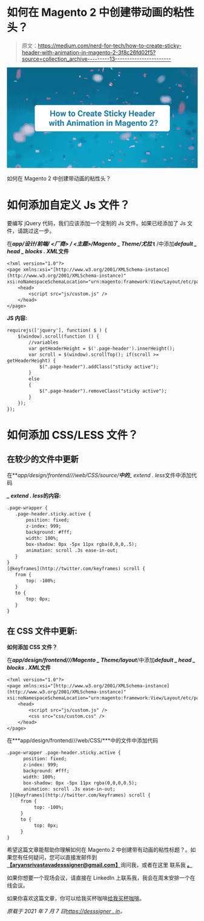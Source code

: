 # 如何在 Magento 2 中创建带动画的粘性头？

> 原文：<https://medium.com/nerd-for-tech/how-to-create-sticky-header-with-animation-in-magento-2-3f8c26fd02f5?source=collection_archive---------13----------------------->

![](img/83ff9d5df538c1ff2f4d080dc987c817.png)

如何在 Magento 2 中创建带动画的粘性头？

# 如何添加自定义 Js 文件？

要编写 jQuery 代码，我们应该添加一个定制的 Js 文件。如果已经添加了 Js 文件，请跳过这一步。

在***app/设计/前端/ <厂商> / <主题>/Magento _ Theme/尤拉* t** /中添加***default _ head _ blocks . XML*文件**

```
<?xml version="1.0"?>
<page xmlns:xsi="[http://www.w3.org/2001/XMLSchema-instance](http://www.w3.org/2001/XMLSchema-instance)" xsi:noNamespaceSchemaLocation="urn:magento:framework:View/Layout/etc/page_configuration.xsd">
    <head>
        <script src="js/custom.js" />
    </head>
</page>
```

**JS 内容:**

```
requirejs(['jquery'], function( $ ) {
    $(window).scroll(function () {
        //variables    
        var getHeaderHeight = $('.page-header').innerHeight(); 
        var scroll = $(window).scrollTop(); if(scroll >= getHeaderHeight) {
            $(".page-header").addClass("sticky active");
        } 
        else 
        {
            $(".page-header").removeClass("sticky active");
        }
    }); 
});
```

# 如何添加 CSS/LESS 文件？

## 在较少的文件中更新

在***app/design/frontend/<vendor>/<theme>/web/CSS/source/***中的**_ extend . less**文件中添加代码

***_ extend . less*的内容:**

```
.page-wrapper {
   .page-header.sticky.active {
       position: fixed;
       z-index: 999;
       background: #fff;
       width: 100%;
       box-shadow: 0px -5px 11px rgba(0,0,0,.5);
       animation: scroll .3s ease-in-out;
   }
}
[@keyframes](http://twitter.com/keyframes) scroll {
   from {
       top: -100%;
   }
   to {
       top: 0px;
   }
}
```

## 在 CSS 文件中更新:

**如何添加 CSS 文件？**

在***app/design/frontend/<vendor>/<Theme>/Magento _ Theme/layout***/中添加***default _ head _ blocks . XML*文件**

```
<?xml version="1.0"?>
<page xmlns:xsi="[http://www.w3.org/2001/XMLSchema-instance](http://www.w3.org/2001/XMLSchema-instance)" xsi:noNamespaceSchemaLocation="urn:magento:framework:View/Layout/etc/page_configuration.xsd">
    <head>
        <script src="js/custom.js" /> 
        <css src="css/custom.css" />
    </head>
</page>
```

在***app/design/frontend/<vendor>/<theme>/web/CSS/***中的文件中添加代码

```
.page-wrapper .page-header.sticky.active {
      position: fixed;
      z-index: 999;
      background: #fff;
      width: 100%;
      box-shadow: 0px -5px 11px rgba(0,0,0,0.5);
      animation: scroll .3s ease-in-out;
 }[@keyframes](http://twitter.com/keyframes) scroll {
     from {
          top: -100%;
     }
     to {
          top: 0px;
     }
}
```

希望这篇文章能帮助你理解如何在 Magento 2 中创建带有动画的粘性标题？。如果您有任何疑问，您可以直接发邮件到[**【aryansrivastavadesssigner@gmail.com】**](mailto:aryansrivastavadesssigner@gmail.com)询问我，或者在这里 联系我 [**。**](https://desssigner.in/contact/)

如果你想要一个现场会议，请直接在 LinkedIn 上联系我，我会在周末安排一个在线会议。

如果你喜欢这篇文章，你可以给我买杯咖啡[给我买杯咖啡](https://www.buymeacoffee.com/aryansrivastava)。

*原载于 2021 年 7 月 7 日*[*https://desssigner . in*](https://desssigner.in/how-to-create-sticky-header-with-animation-in-magento-2/)*。*